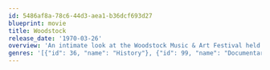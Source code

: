 ```yaml
---
id: 5486af8a-78c6-44d3-aea1-b36dcf693d27
blueprint: movie
title: Woodstock
release_date: '1970-03-26'
overview: 'An intimate look at the Woodstock Music & Art Festival held in Bethel, NY in 1969, from preparation through cleanup, with historic access to insiders, blistering concert footage, and portraits of the concertgoers; negative and positive aspects are shown, from drug use by performers to naked fans sliding in the mud, from the collapse of the fences by the unexpected hordes to the surreal arrival of National Guard helicopters with food and medical assistance for the impromptu city of 500,000.'
genres: '[{"id": 36, "name": "History"}, {"id": 99, "name": "Documentary"}, {"id": 10402, "name": "Music"}]'
---
```

